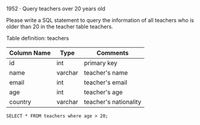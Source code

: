 1952 · Query teachers over 20 years old

Please write a SQL statement to query the information of all teachers who is older than 20 in the teacher table teachers.

Table definition: teachers

| Column Name | Type    | Comments              |
|-------------|---------|-----------------------|
| id          | int     | primary key           |
| name        | varchar | teacher's name        |
| email       | int     | teacher's email       |
| age         | int     | teacher's age         |
| country     | varchar | teacher's nationality |


```
SELECT * FROM teachers where age > 20;

```